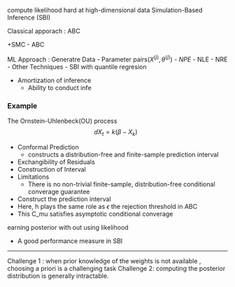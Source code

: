 

compute likelihood hard at high-dimensional data
Simulation-Based Inference (SBI)

Classical apporach : ABC

 +SMC - ABC

ML Approach : Generatre Data - Parameter pairs$(X^{(j)},\theta^{(j)})$
	- *NPE*
	- NLE
	- NRE
	- Other Techniques
		- SBI with quantile regresion

- Amortization of inference
	- Ability to conduct infe



### Example

The Ornstein-Uhlenbeck(OU) process
$$dX_t = k(\beta - X_k) ~~$$

- Conformal Prediction
	- constructs a distribution-free and finite-sample prediction interval
- Exchangibility of Residuals
- Construction of Interval
- Limitations
	- There is no non-trivial finite-sample, distribution-free conditional converage
	  guarantee
- Construct the prediction interval
- Here, h plays the same role as $\epsilon$  the rejection threshold in ABC
- This C_mu satisfies asymptotic conditional converage


earning posterior with out using likelihood

- A good performance measure in SBI


---
Challenge 1 : when prior knowledge of the weights is not available , choosing a priori is a challenging task
Challenge 2: computing the posterior distribution is generally intractable.




